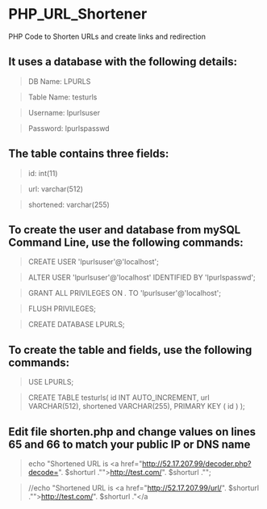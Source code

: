 # PHP_URL_Shortener
PHP Code to Shorten URLs and create links and redirection


## It uses a database with the following details:
> DB Name: LPURLS

> Table Name: testurls

> Username: lpurlsuser

> Password: lpurlspasswd


## The table contains three fields:
> id: int(11)

> url: varchar(512)

> shortened: varchar(255)


## To create the user and database from mySQL Command Line, use the following commands:
> CREATE USER 'lpurlsuser'@'localhost';

> ALTER USER 'lpurlsuser'@'localhost' IDENTIFIED BY 'lpurlspasswd';

> GRANT ALL PRIVILEGES ON *.* TO 'lpurlsuser'@'localhost';

> FLUSH PRIVILEGES;

> CREATE DATABASE LPURLS;


## To create the table and fields, use the following commands:
> USE LPURLS;

> CREATE TABLE testurls(
   id INT AUTO_INCREMENT,
   url VARCHAR(512),
   shortened VARCHAR(255),
   PRIMARY KEY ( id )
);

## Edit file shorten.php and change values on lines 65 and 66 to match your public IP or DNS name
> echo "Shortened URL is <a href=\"http://52.17.207.99/decoder.php?decode=". $shorturl ."\">http://test.com/". $shorturl ."</a>";

> //echo "Shortened URL is <a href=\"http://52.17.207.99/url/". $shorturl ."\">http://test.com/". $shorturl ."</a
